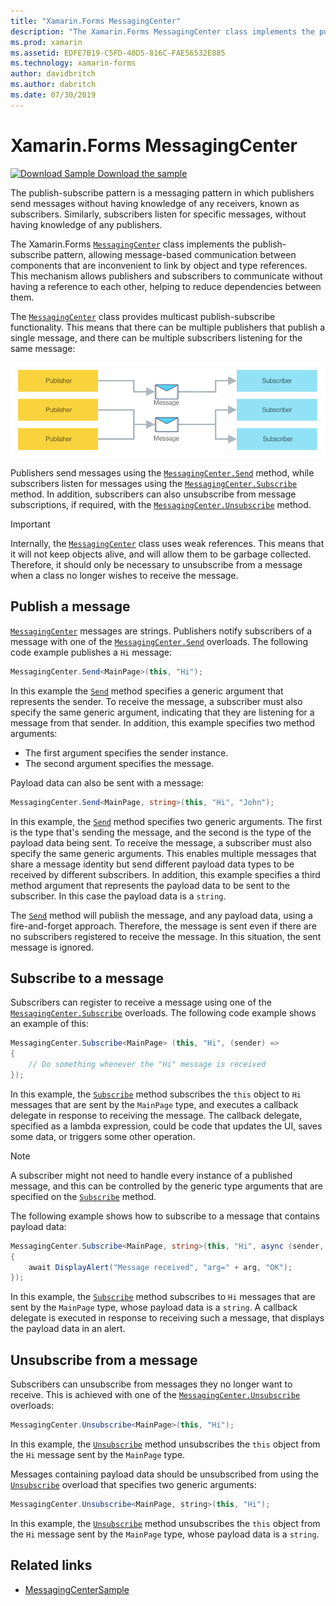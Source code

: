 ```yaml
---
title: "Xamarin.Forms MessagingCenter"
description: "The Xamarin.Forms MessagingCenter class implements the publish-subscribe pattern, allowing message-based communication between components that are inconvenient to link by object and type references."
ms.prod: xamarin
ms.assetid: EDFE7B19-C5FD-40D5-816C-FAE56532E885
ms.technology: xamarin-forms
author: davidbritch
ms.author: dabritch
ms.date: 07/30/2019
---
```


# Xamarin.Forms MessagingCenter

[![Download Sample](~/media/shared/download.png) Download the sample](https://docs.microsoft.com/samples/xamarin/xamarin-forms-samples/usingmessagingcenter)

The publish-subscribe pattern is a messaging pattern in which publishers send messages without having knowledge of any receivers, known as subscribers. Similarly, subscribers listen for specific messages, without having knowledge of any publishers.

The Xamarin.Forms [`MessagingCenter`](xref:Xamarin.Forms.MessagingCenter) class implements the publish-subscribe pattern, allowing message-based communication between components that are inconvenient to link by object and type references. This mechanism allows publishers and subscribers to communicate without having a reference to each other, helping to reduce dependencies between them.

The [`MessagingCenter`](xref:Xamarin.Forms.MessagingCenter) class provides multicast publish-subscribe functionality. This means that there can be multiple publishers that publish a single message, and there can be multiple subscribers listening for the same message:

![](messaging-center-images/messaging-center.png "Multicast publish-subscribe functionality")

Publishers send messages using the [`MessagingCenter.Send`](xref:Xamarin.Forms.MessagingCenter.Send*) method, while subscribers listen for messages using the [`MessagingCenter.Subscribe`](xref:Xamarin.Forms.MessagingCenter.Subscribe*) method. In addition, subscribers can also unsubscribe from message subscriptions, if required, with the [`MessagingCenter.Unsubscribe`](xref:Xamarin.Forms.MessagingCenter.Unsubscribe*) method.

> [!IMPORTANT]
> Internally, the [`MessagingCenter`](xref:Xamarin.Forms.MessagingCenter) class uses weak references. This means that it will not keep objects alive, and will allow them to be garbage collected. Therefore, it should only be necessary to unsubscribe from a message when a class no longer wishes to receive the message.

## Publish a message

[`MessagingCenter`](xref:Xamarin.Forms.MessagingCenter) messages are strings. Publishers notify subscribers of a message with one of the [`MessagingCenter.Send`](xref:Xamarin.Forms.MessagingCenter.Send*) overloads. The following code example publishes a `Hi` message:

```csharp
MessagingCenter.Send<MainPage>(this, "Hi");
```

In this example the [`Send`](xref:Xamarin.Forms.MessagingCenter.Send*) method specifies a generic argument that represents the sender. To receive the message, a subscriber must also specify the same generic argument, indicating that they are listening for a message from that sender. In addition, this example specifies two method arguments:

- The first argument specifies the sender instance.
- The second argument specifies the message.

Payload data can also be sent with a message:

```csharp
MessagingCenter.Send<MainPage, string>(this, "Hi", "John");
```

In this example, the [`Send`](xref:Xamarin.Forms.MessagingCenter.Send*) method specifies two generic arguments. The first is the type that's sending the message, and the second is the type of the payload data being sent. To receive the message, a subscriber must also specify the same generic arguments. This enables multiple messages that share a message identity but send different payload data types to be received by different subscribers. In addition, this example specifies a third method argument that represents the payload data to be sent to the subscriber. In this case the payload data is a `string`.

The [`Send`](xref:Xamarin.Forms.MessagingCenter.Send*) method will publish the message, and any payload data, using a fire-and-forget approach. Therefore, the message is sent even if there are no subscribers registered to receive the message. In this situation, the sent message is ignored.

## Subscribe to a message

Subscribers can register to receive a message using one of the [`MessagingCenter.Subscribe`](xref:Xamarin.Forms.MessagingCenter.Subscribe*) overloads. The following code example shows an example of this:

```csharp
MessagingCenter.Subscribe<MainPage> (this, "Hi", (sender) =>
{
    // Do something whenever the "Hi" message is received
});
```

In this example, the [`Subscribe`](xref:Xamarin.Forms.MessagingCenter.Subscribe*) method subscribes the `this` object to `Hi` messages that are sent by the `MainPage` type, and executes a callback delegate in response to receiving the message. The callback delegate, specified as a lambda expression, could be code that updates the UI, saves some data, or triggers some other operation.

> [!NOTE]
> A subscriber might not need to handle every instance of a published message, and this can be controlled by the generic type arguments that are specified on the [`Subscribe`](xref:Xamarin.Forms.MessagingCenter.Subscribe*) method.

The following example shows how to subscribe to a message that contains payload data:

```csharp
MessagingCenter.Subscribe<MainPage, string>(this, "Hi", async (sender, arg) =>
{
    await DisplayAlert("Message received", "arg=" + arg, "OK");
});
```

In this example, the [`Subscribe`](xref:Xamarin.Forms.MessagingCenter.Subscribe*) method subscribes to `Hi` messages that are sent by the `MainPage` type, whose payload data is a `string`. A callback delegate is executed in response to receiving such a message, that displays the payload data in an alert.

## Unsubscribe from a message

Subscribers can unsubscribe from messages they no longer want to receive. This is achieved with one of the [`MessagingCenter.Unsubscribe`](xref:Xamarin.Forms.MessagingCenter.Unsubscribe*) overloads:

```csharp
MessagingCenter.Unsubscribe<MainPage>(this, "Hi");
```

In this example, the [`Unsubscribe`](xref:Xamarin.Forms.MessagingCenter.Unsubscribe*) method unsubscribes the `this` object from the `Hi` message sent by the `MainPage` type.

Messages containing payload data should be unsubscribed from using the [`Unsubscribe`](xref:Xamarin.Forms.MessagingCenter.Unsubscribe*) overload that specifies two generic arguments:

```csharp
MessagingCenter.Unsubscribe<MainPage, string>(this, "Hi");
```

In this example, the [`Unsubscribe`](xref:Xamarin.Forms.MessagingCenter.Unsubscribe*) method unsubscribes the `this` object from the `Hi` message sent by the `MainPage` type, whose payload data is a `string`.

## Related links

- [MessagingCenterSample](https://docs.microsoft.com/samples/xamarin/xamarin-forms-samples/usingmessagingcenter)
